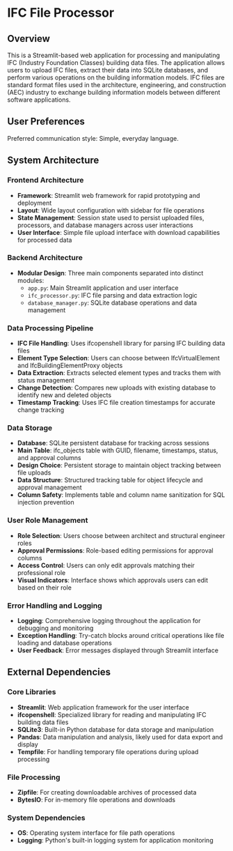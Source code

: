 # IFC File Processor

## Overview

This is a Streamlit-based web application for processing and manipulating IFC (Industry Foundation Classes) building data files. The application allows users to upload IFC files, extract their data into SQLite databases, and perform various operations on the building information models. IFC files are standard format files used in the architecture, engineering, and construction (AEC) industry to exchange building information models between different software applications.

## User Preferences

Preferred communication style: Simple, everyday language.

## System Architecture

### Frontend Architecture
- **Framework**: Streamlit web framework for rapid prototyping and deployment
- **Layout**: Wide layout configuration with sidebar for file operations
- **State Management**: Session state used to persist uploaded files, processors, and database managers across user interactions
- **User Interface**: Simple file upload interface with download capabilities for processed data

### Backend Architecture
- **Modular Design**: Three main components separated into distinct modules:
  - `app.py`: Main Streamlit application and user interface
  - `ifc_processor.py`: IFC file parsing and data extraction logic
  - `database_manager.py`: SQLite database operations and data management

### Data Processing Pipeline
- **IFC File Handling**: Uses ifcopenshell library for parsing IFC building data files
- **Element Type Selection**: Users can choose between IfcVirtualElement and IfcBuildingElementProxy objects
- **Data Extraction**: Extracts selected element types and tracks them with status management
- **Change Detection**: Compares new uploads with existing database to identify new and deleted objects
- **Timestamp Tracking**: Uses IFC file creation timestamps for accurate change tracking

### Data Storage
- **Database**: SQLite persistent database for tracking across sessions
- **Main Table**: ifc_objects table with GUID, filename, timestamps, status, and approval columns
- **Design Choice**: Persistent storage to maintain object tracking between file uploads
- **Data Structure**: Structured tracking table for object lifecycle and approval management
- **Column Safety**: Implements table and column name sanitization for SQL injection prevention

### User Role Management
- **Role Selection**: Users choose between architect and structural engineer roles
- **Approval Permissions**: Role-based editing permissions for approval columns
- **Access Control**: Users can only edit approvals matching their professional role
- **Visual Indicators**: Interface shows which approvals users can edit based on their role

### Error Handling and Logging
- **Logging**: Comprehensive logging throughout the application for debugging and monitoring
- **Exception Handling**: Try-catch blocks around critical operations like file loading and database operations
- **User Feedback**: Error messages displayed through Streamlit interface

## External Dependencies

### Core Libraries
- **Streamlit**: Web application framework for the user interface
- **ifcopenshell**: Specialized library for reading and manipulating IFC building data files
- **SQLite3**: Built-in Python database for data storage and manipulation
- **Pandas**: Data manipulation and analysis, likely used for data export and display
- **Tempfile**: For handling temporary file operations during upload processing

### File Processing
- **Zipfile**: For creating downloadable archives of processed data
- **BytesIO**: For in-memory file operations and downloads

### System Dependencies
- **OS**: Operating system interface for file path operations
- **Logging**: Python's built-in logging system for application monitoring